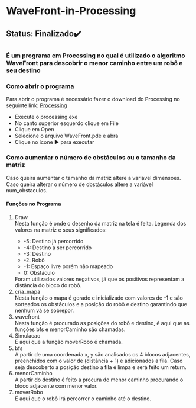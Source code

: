 <h1>WaveFront-in-Processing</h1>
<h2>Status: Finalizado✔️<h2>
<h3>É um programa em Processing no qual é utilizado o algoritmo WaveFront para descobrir o menor caminho entre um robô e seu destino</h4>
<h3> Como abrir o programa </h3>
  Para abrir o programa é necessário fazer o download do Processing no seguinte link: <a href="https://processing.org/tutorials/gettingstarted">Processing</a>
<ul>
  <li>Execute o processing.exe</li>
  <li>No canto superior esquerdo clique em File</li>
  <li>Clique em Open</li>
  <li>Selecione o arquivo WaveFront.pde e abra</li>
  <li> Clique no ícone ▶️ para executar</li>
</ul>
<h3> Como aumentar o número de obstáculos ou o tamanho da matriz</h3>
  Caso queira aumentar o tamanho da matriz altere a variável dimensoes.<br>
  Caso queira alterar o número de obstáculos altere a variável num_obstaculos.
<h4> Funções no Programa </h4>
<ol>
  <li>Draw</li>
    Nesta função é onde o desenho da matriz na tela é feita.
    Legenda dos valores na matriz e seus significados:
  <ul>
    <li>-5: Destino já percorrido</li>
    <li>-4: Destino a ser percorrido</li>
    <li>-3: Destino</li>
    <li>-2: Robô</li>
    <li>-1: Espaço livre porém não mapeado</li>
    <li> 0: Obstáculo</li>
  </ul>
    Foram utilizados valores negativos, já que os positivos representam a distância do bloco do robô.
  <li>cria_mapa</li>
    Nesta função o mapa é gerado e inicializado com valores de -1 e são sorteados os obstáculos e a posição do robô e destino garantindo que nenhum vá se sobrepor.
  <li>wavefront</li>
    Nesta função é procurado as posições do robô e destino, é aqui que as funções bfs e menorCaminho são chamadas.
  <li>Simulacao</li>
    É aqui que a função moverRobo é chamada.
  <li>bfs</li>
    A partir de uma coordenada x, y são analisados os 4 blocos adjacentes, preenchidos com o valor de (distância + 1) e adicionados a fila.
    Caso seja descoberto a posição destino a fila é limpa e será feito um return.
  <li>menorCaminho</li>
    A partir do destino é feito a procura do menor caminho procurando o bloco adjacente com menor valor.
  <li>moverRobo</li>
    É aqui que o robô irá percorrer o caminho até o destino.
</ol>
